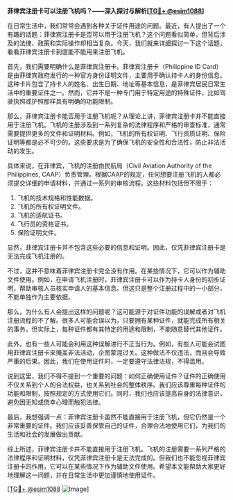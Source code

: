 **菲律宾注册卡可以注册飞机吗？——深入探讨与解析[[TG💪+ @esim1088](https://t.me/s/esim1088)]**

在日常生活中，我们常常会遇到各种关于证件用途的问题。最近，有人提出了一个有趣的话题：菲律宾注册卡是否可以用于注册飞机？这个问题看似简单，但背后涉及的法律、政策和实际操作却相当复杂。今天，我们就来详细探讨一下这个话题，看看菲律宾注册卡到底能不能用来注册飞机。

首先，我们需要明确什么是菲律宾注册卡。菲律宾注册卡（Philippine ID Card）是由菲律宾政府发行的一种官方身份证明文件，主要用于确认持卡人的身份信息。这种卡片包含了持卡人的姓名、出生日期、地址等基本信息，是菲律宾居民日常生活中的重要证件之一。然而，它并不是一种专门用于特定用途的特殊证件，比如驾驶执照或护照那样具有明确的功能限制。

那么，菲律宾注册卡能否用于注册飞机呢？从理论上讲，菲律宾注册卡并不能直接用于注册飞机。飞机的注册涉及到一系列复杂的法律程序和严格的审查标准，通常需要提供更多的文件和证明材料。例如，飞机的所有权证明、飞行资质证明、保险证明等都是必不可少的。这些要求是为了确保飞机的安全性和合法性，防止非法活动的发生。

具体来说，在菲律宾，飞机的注册由民航局（Civil Aviation Authority of the Philippines, CAAP）负责管理。根据CAAP的规定，任何想要注册飞机的人都必须提交详细的申请材料，并通过一系列的审核流程。这些材料包括但不限于：

1. 飞机的技术规格和性能数据。
2. 飞机的所有权证明文件。
3. 飞机的适航证书。
4. 飞行员的资格证书。
5. 保险证明文件。

显然，菲律宾注册卡并不包含这些必要的信息和证明。因此，仅凭菲律宾注册卡是无法完成飞机注册的。

不过，这并不意味着菲律宾注册卡完全没有作用。在某些情况下，它可以作为辅助文件使用。例如，在申请飞机注册时，菲律宾注册卡可以作为持卡人身份的初步证明，帮助审核人员核实申请人的基本信息。但这只是整个注册过程中的一小部分，不能单独作为主要依据。

那么，为什么有人会提出这样的问题呢？这可能源于对证件功能的误解或者对飞机注册流程的不了解。很多人可能会误以为，只要拥有某种证件，就能完成所有相关的事务。但实际上，每种证件都有其特定的用途和限制，不能随意替代其他证件。

此外，也有一些人可能会利用这种误解进行不正当行为。例如，有些人可能会试图用菲律宾注册卡来掩盖非法活动，企图蒙混过关。这种做法不仅违法，而且会导致严重的后果。因此，我们在使用证件时，一定要遵守法律法规，不得滥用。

说到这里，我们不得不提到一个重要的问题：如何正确使用证件？证件的正确使用不仅关系到个人的合法权益，也关系到社会的整体秩序。我们应该尊重每种证件的功能和限制，按照规定的方式使用它们。同时，我们也应该提高自身的法律意识，避免因无知或侥幸心理而触犯法律。

最后，我想强调一点：菲律宾注册卡虽然不能直接用于注册飞机，但它仍然是一个非常重要的证件。我们应该妥善保管自己的证件，合理合法地使用它们，为我们的生活和社会的发展做出贡献。

综上所述，菲律宾注册卡并不能直接用于注册飞机。飞机的注册需要一系列严格的法律程序和证明材料，仅凭菲律宾注册卡是无法完成的。但我们也不能忽视菲律宾注册卡的作用，它可以在某些情况下作为辅助文件使用。希望本文能帮助大家更好地理解这一问题，并在日常生活中更加谨慎地使用证件。

[[TG💪+ @esim1088](https://t.me/s/esim1088) ![Image](https://i.postimg.cc/4NQfJmqS/Snipaste-2025-05-13-00-14-12.png)]